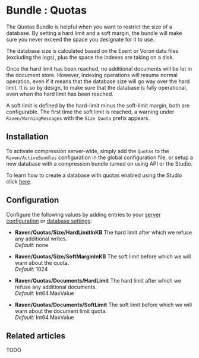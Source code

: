 # Bundle : Quotas

The Quotas Bundle is helpful when you want to restrict the size of a database. By setting a hard limit and a soft margin, the bundle will make sure you never exceed the space you designate for it to use.

The database size is calculated based on the Esent or Voron data files (excluding the logs), plus the space the indexes are taking on a disk.

Once the hard limit has been reached, no additional documents will be let in the document store. However, indexing operations _will_ resume normal operation, even if it means that the database size will go way over the hard limit. It is so by design, to make sure that the database is fully operational, even when the hard limit has been reached.

A soft limit is defined by the hard-limit minus the soft-limit margin, both are configurable. The first time the soft limit is reached, a warning  under `Raven/WarningMessages` with the `Size Quota` prefix appears.

## Installation

To activate compression server-wide, simply add the `Quotas` to the `Raven/ActiveBundles` configuration in the global configuration file, or setup a new database with a compression bundle turned on using API or the Studio.

To learn how to create a database with quotas enabled using the Studio click [here](../../studio/overview/settings/quotas).

## Configuration

Configure the following values by adding entries to your [server configuration](../../server/configuration/configuration-options) or [database settings](../../server/administration/multiple-databases):

* **Raven/Quotas/Size/HardLimitInKB**
	The hard limit after which we refuse any additional writes.   
	_Default:_ none

* **Raven/Quotas/Size/SoftMarginInKB**
	The soft limit before which we will warn about the quota.   
	_Default:_ 1024

* **Raven/Quotas/Documents/HardLimit**
	The hard limit after which we refuse any additional documents.   
	_Default:_ Int64.MaxValue

* **Raven/Quotas/Documents/SoftLimit**
	The soft limit before which we will warn about the document limit quota.   
	_Default:_ Int64.MaxValue

## Related articles

TODO